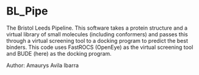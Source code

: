 # BL_Pipe
The Bristol Leeds Pipeline. This software takes a protein structure and a virtual library of small molecules (including conformers) and passes this through a virtual screening tool to a docking program to predict the best binders. This code uses FastROCS  (OpenEye) as the virtual screening tool and BUDE (here) as the docking program.

Author: Amaurys Avila Ibarra   
